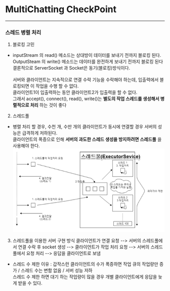 MultiChatting CheckPoint
========================
***
### 스레드 병렬 처리
1. 블로킹 고민
- inputStream 의 read() 메소드는 상대방이 데이터를 보내기 전까지 블로킹 된다. <br>
 OutputSteam 의 write() 메소드는 데이터를 완전하게 보내기 전까지 블로킹 된다 <br>
 결론적으로 ServerSocket 과 Socket은 동기(블로킹)방식이다.<br><br>
 서버와 클라이언트는 지속적으로 연결 수락 기능을 수락해야 하는데, 입출력에서 블로킹되면 이 작업을 수행 할 수 없다.<br>
 클라이언트1이 입출력하는 동안 클라이언트2가 입출력을 할 수 없다. <br>
 그래서 accept(), connect(), read(), write()는 **별도의 작업 스레드를 생성해서 병렬적으로 처리** 하는 것이 좋다


 2. 스레드풀
 - 병렬 처리 할 경우, 수천 개, 수만 개의 클라이언트가 동시에 연결할 경우 서버의 성능은 급격하게 저하된다. <br>
 클라이언트의 폭증으로 인해 **서버의 과도한 스레드 생성을 방지하려면 스레드풀** 을 사용해야 한다.
![Alt text](img/threadPool.jpg)

3. 스레드풀을 이용한 서버 구현 방식
클라이언트가 연결 요청 --> 서버의 스레드풀에서 연결 수락 후 socket 생성 --> 클라이언트가 작업 처리 요청 --> 서버의 스레드풀에서 요청 처리 --> 응답을 클라이언트로 보냄
- 스레드 수 제한 이유 : 갑작스런 클라이언트의 수가 폭증하면 작업 큐의 작업량만 증가 / 스레드 수는 변함 없음 / 서버 성능 저하<br>
스레드 수 제한 하면 대기 하는 작업량이 많을 경우 개별 클라이언트에게 응답을 늦게 받을 수 있다.
